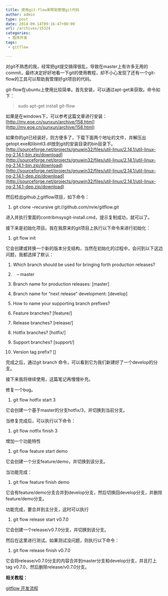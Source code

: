 ```yaml
---
title: 使用git-flow来帮助管理git代码
author: admin
type: post
date: 2014-09-14T09:16:47+00:00
url: /archives/15324
categories:
 - 程序开发
tags:
 - gitflow

---
```

对git不熟悉的我，经常把git提交搞得很乱，导致在master上有许多无用的commit，最终决定好好地看一下git的使用教程，却不小心发现了还有一个git-flow的工具可以帮助我管理好git项目的代码。

git-flow在ubuntu上使用比较简单。首先安装，可以通过apt-get来获取。命令如下：

> sudo apt-get install git-flow

如果是在windows下，可以参考这篇文章进行安装： [http://my.eoe.cn/sunxun/archive/158.html](http://my.eoe.cn/sunxun/archive/158.html)

如果你的git已经装好，则方便多了，下载下面两个地址的文件，并解压出getopt.exe和libintl3.dll放到git的安装目录的bin目录下。 [http://sourceforge.net/projects/gnuwin32/files/util-linux/2.14.1/util-linux-ng-2.14.1-bin.zip/download](http://sourceforge.net/projects/gnuwin32/files/util-linux/2.14.1/util-linux-ng-2.14.1-bin.zip/download) [http://sourceforge.net/projects/gnuwin32/files/util-linux/2.14.1/util-linux-ng-2.14.1-dep.zip/download](http://sourceforge.net/projects/gnuwin32/files/util-linux/2.14.1/util-linux-ng-2.14.1-dep.zip/download)

然后检出github上gitflow项目，如下命令：

1. git clone –recursive git://github.com/nvie/gitflow.git


进入并执行里面的contribmsysgit-install.cmd，提示复制成功，就可以了。

接下来是初始化项目。我在我原来的git项目上执行以下命令来进行初始化：

1. git flow init


它会创建或转换一个新的版本分支结构，当然在初始化的过程中，会问到以下这边问题，我都选择了默认：

01. Which branch should be used for bringing forth production releases?

02.    – master

03. Branch name for production releases: [master]

04. Branch name for “next release” development: [develop]

06. How to name your supporting branch prefixes?

07. Feature branches? [feature/]

08. Release branches? [release/]

09. Hotfix branches? [hotfix/]

10. Support branches? [support/]

11. Version tag prefix? []


完成之后，通过git branch 命令，可以看到它为我们新建好了一个develop的分支。

接下来我将继续使用，这篇笔记再慢慢补充。

修复一个bug。

1. git flow hotfix start 3


它会创建一个基于master的分支hotfix/3，并切换到当前分支。

当修复完成后，可以执行以下命令：

1. git flow notfix finish 3


增加一个功能特性

1. git flow feature start demo


它会创建一个分支feature/demo，并切换到该分支。

当功能完成：

1. git flow feature finish demo


它会有feature/demo分支合并到develop分支，然后切换回develop分支，并删除feature/demo分支。

功能完成，要合并到主分支，这时可以执行

1. git flow release start v0.7.0


它会创建一个release/v0.7.0分支，并切换到该分支。

然后在这里进行测试。如果测试没问题，则执行以下命令：

1. git flow release finish v0.7.0


它会将release/v0.7.0分支的内容合并到master分支和develop分支，并且打上tag v0.7.0，然后删除release/v0.7.0分支。

**相关教程：**

[gitflow 开发流程](http://blog.haohtml.com/archives/15317)